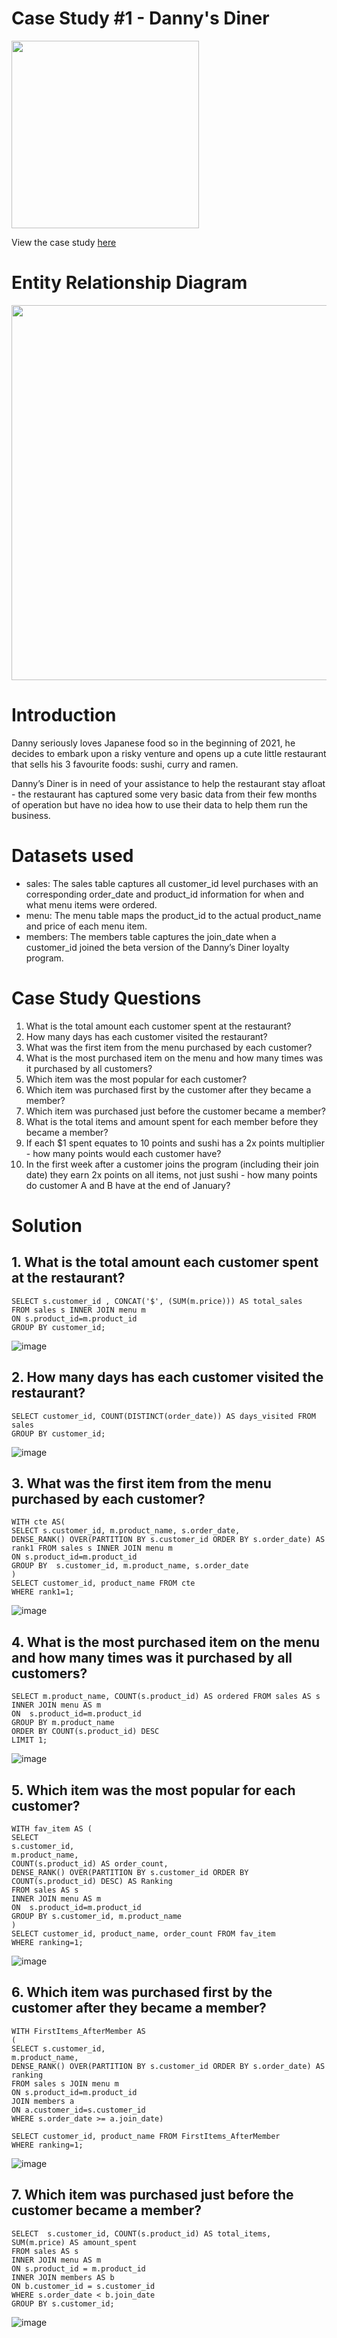 # Case Study #1 - Danny's Diner

<img src="https://github.com/BhuvanaVengatesan/Danny-s-Diner-SQL-Challenges/assets/172362151/e31bcf7f-71cf-4963-8bfa-41a170d259bc" width="300">

View the case study [here](https://8weeksqlchallenge.com/case-study-1/)

# Entity Relationship Diagram

<img src="https://user-images.githubusercontent.com/81607668/127271130-dca9aedd-4ca9-4ed8-b6ec-1e1920dca4a8.png" width="600">

# Introduction

Danny seriously loves Japanese food so in the beginning of 2021, he decides to embark upon a risky venture and opens up a cute little restaurant that sells his 3 favourite foods: sushi, curry and ramen.

Danny’s Diner is in need of your assistance to help the restaurant stay afloat - the restaurant has captured some very basic data from their few months of operation but have no idea how to use their data to help them run the business.

# Datasets used
* sales: The sales table captures all customer_id level purchases with an corresponding order_date and product_id information for when and what menu items were ordered.
* menu: The menu table maps the product_id to the actual product_name and price of each menu item.
* members: The members table captures the join_date when a customer_id joined the beta version of the Danny’s Diner loyalty program.

# Case Study Questions
1. What is the total amount each customer spent at the restaurant?
2. How many days has each customer visited the restaurant?
3. What was the first item from the menu purchased by each customer?
4. What is the most purchased item on the menu and how many times was it purchased by all customers?
5. Which item was the most popular for each customer?
6. Which item was purchased first by the customer after they became a member?
7. Which item was purchased just before the customer became a member?
8. What is the total items and amount spent for each member before they became a member?
9. If each $1 spent equates to 10 points and sushi has a 2x points multiplier - how many points would each customer have?
10. In the first week after a customer joins the program (including their join date) they earn 2x points on all items, not just sushi - how many points do customer A and B have at the end of January?

# Solution
## 1. What is the total amount each customer spent at the restaurant?

```
SELECT s.customer_id , CONCAT('$', (SUM(m.price))) AS total_sales
FROM sales s INNER JOIN menu m
ON s.product_id=m.product_id
GROUP BY customer_id;
```

![image](https://github.com/BhuvanaVengatesan/Danny-s-Diner-SQL-Challenges/assets/172362151/e2a265b4-5172-478b-8edf-72740cd883d3)

## 2. How many days has each customer visited the restaurant?
```
SELECT customer_id, COUNT(DISTINCT(order_date)) AS days_visited FROM sales
GROUP BY customer_id;
```
![image](https://github.com/BhuvanaVengatesan/Danny-s-Diner-SQL-Challenges/assets/172362151/7afb7197-bc62-4910-9448-687f82cf02d7)

## 3. What was the first item from the menu purchased by each customer?
```
WITH cte AS(
SELECT s.customer_id, m.product_name, s.order_date, 
DENSE_RANK() OVER(PARTITION BY s.customer_id ORDER BY s.order_date) AS rank1 FROM sales s INNER JOIN menu m
ON s.product_id=m.product_id
GROUP BY  s.customer_id, m.product_name, s.order_date
)
SELECT customer_id, product_name FROM cte
WHERE rank1=1;
```
![image](https://github.com/BhuvanaVengatesan/Danny-s-Diner-SQL-Challenges/assets/172362151/dcf2cd3e-a3f7-4c1d-b670-b03dbb64a811)

## 4. What is the most purchased item on the menu and how many times was it purchased by all customers?
```
SELECT m.product_name, COUNT(s.product_id) AS ordered FROM sales AS s 
INNER JOIN menu AS m
ON  s.product_id=m.product_id
GROUP BY m.product_name
ORDER BY COUNT(s.product_id) DESC
LIMIT 1;
```
![image](https://github.com/BhuvanaVengatesan/Danny-s-Diner-SQL-Challenges/assets/172362151/adbc6ea0-0075-46fe-ada8-7f24b6c5a741)

## 5. Which item was the most popular for each customer?

```
WITH fav_item AS (
SELECT 
s.customer_id, 
m.product_name, 
COUNT(s.product_id) AS order_count,
DENSE_RANK() OVER(PARTITION BY s.customer_id ORDER BY COUNT(s.product_id) DESC) AS Ranking
FROM sales AS s 
INNER JOIN menu AS m
ON  s.product_id=m.product_id
GROUP BY s.customer_id, m.product_name
)
SELECT customer_id, product_name, order_count FROM fav_item
WHERE ranking=1;

```
![image](https://github.com/BhuvanaVengatesan/Danny-s-Diner-SQL-Challenges/assets/172362151/6b1d7024-7da2-4767-beaa-0dcefb885ef6)

## 6. Which item was purchased first by the customer after they became a member?
```
WITH FirstItems_AfterMember AS
( 
SELECT s.customer_id, 
m.product_name, 
DENSE_RANK() OVER(PARTITION BY s.customer_id ORDER BY s.order_date) AS ranking 
FROM sales s JOIN menu m
ON s.product_id=m.product_id 
JOIN members a 
ON a.customer_id=s.customer_id 
WHERE s.order_date >= a.join_date)

SELECT customer_id, product_name FROM FirstItems_AfterMember
WHERE ranking=1;
```
![image](https://github.com/BhuvanaVengatesan/Danny-s-Diner-SQL-Challenges/assets/172362151/68a30af4-411f-415c-bdc4-a31d07bbe39d)

## 7. Which item was purchased just before the customer became a member?

```
SELECT  s.customer_id, COUNT(s.product_id) AS total_items, SUM(m.price) AS amount_spent
FROM sales AS s 
INNER JOIN menu AS m 
ON s.product_id = m.product_id
INNER JOIN members AS b
ON b.customer_id = s.customer_id
WHERE s.order_date < b.join_date
GROUP BY s.customer_id;
```
![image](https://github.com/BhuvanaVengatesan/Danny-s-Diner-SQL-Challenges/assets/172362151/0b908dd7-ad49-48a2-83d7-590f83d174ce)
